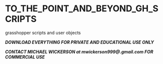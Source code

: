 # TO_THE_POINT_AND_BEYOND_GH_SCRIPTS
grasshopper scripts and user objects


***DOWNLOAD EVERYTHING FOR PRIVATE AND EDUCATIONAL USE ONLY***

***CONTACT MICHAEL WICKERSON at mwickerson999@.gmail.com FOR COMMERCIAL USE***
